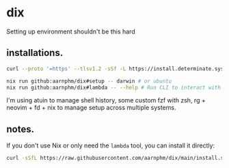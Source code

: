 # dix

Setting up environment shouldn't be this hard

## installations.

```bash
curl --proto '=https' --tlsv1.2 -sSf -L https://install.determinate.systems/nix | sh -s -- install

nix run github:aarnphm/dix#setup -- darwin # or ubuntu
nix run github:aarnphm/dix#lambda -- --help # Run CLI to interact with Lambda Cloud
```

I'm using atuin to manage shell history, some custom fzf with zsh, rg + neovim + fd + nix to manage setup across multiple systems.

## notes.

If you don't use Nix or only need the `lambda` tool, you can install it directly:

```bash
curl -sSfL https://raw.githubusercontent.com/aarnphm/dix/main/install.sh | bash
```
